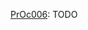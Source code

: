[PrOc006](https://github.com/PolitAktiv/politaktiv-requirements/tree/master/de/requirements/processes/PrOc006.md): TODO